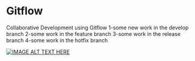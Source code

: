 # Gitflow
Collaborative Development using Gitflow
1-some new work in the develop branch
2-some work in the feature branch
3-some work in the release branch
4-some work in the hotfix branch


[![IMAGE ALT TEXT HERE](https://img.youtube.com/vi/VuvH0oeU5ms/0.jpg)](https://www.youtube.com/watch?v=VuvH0oeU5ms)
